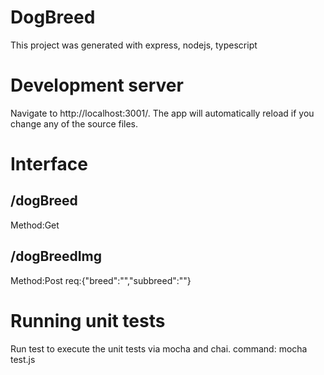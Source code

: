 # DogBreed
This project was generated with express, nodejs, typescript

# Development server
Navigate to http://localhost:3001/. The app will automatically reload if you change any of the source files.

# Interface
## /dogBreed    
Method:Get

## /dogBreedImg
Method:Post
req:{"breed":"","subbreed":""}

# Running unit tests
Run test to execute the unit tests via mocha and chai.
command: mocha test.js


